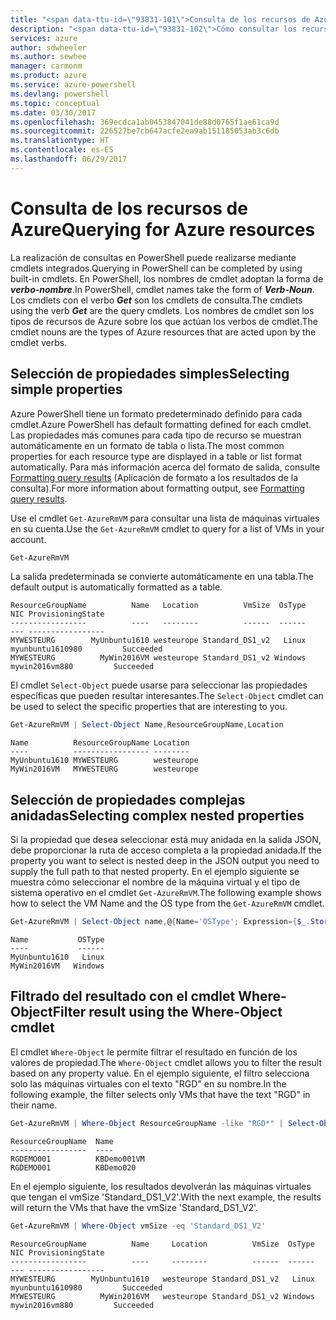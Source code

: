 ```yaml
---
title: "<span data-ttu-id=\"93831-101\">Consulta de los recursos de Azure y aplicación de formato a los resultados | Microsoft Docs</span><span class=\"sxs-lookup\"><span data-stu-id=\"93831-101\">Querying for Azure resources and formatting results | Microsoft Docs</span></span>"
description: "<span data-ttu-id=\"93831-102\">Cómo consultar los recursos de Azure y dar formato a los resultados.</span><span class=\"sxs-lookup\"><span data-stu-id=\"93831-102\">How to query for resources in Azure and format the results.</span></span>"
services: azure
author: sdwheeler
ms.author: sewhee
manager: carmonm
ms.product: azure
ms.service: azure-powershell
ms.devlang: powershell
ms.topic: conceptual
ms.date: 03/30/2017
ms.openlocfilehash: 369ecdca1ab0453847041de88d0765f1ae61ca9d
ms.sourcegitcommit: 226527be7cb647acfe2ea9ab151185053ab3c6db
ms.translationtype: HT
ms.contentlocale: es-ES
ms.lasthandoff: 06/29/2017
---
```

# <span data-ttu-id="93831-103">Consulta de los recursos de Azure</span><span class="sxs-lookup"><span data-stu-id="93831-103">Querying for Azure resources</span></span>
<a id="querying-for-azure-resources" class="xliff"></a>

<span data-ttu-id="93831-104">La realización de consultas en PowerShell puede realizarse mediante cmdlets integrados.</span><span class="sxs-lookup"><span data-stu-id="93831-104">Querying in PowerShell can be completed by using built-in cmdlets.</span></span> <span data-ttu-id="93831-105">En PowerShell, los nombres de cmdlet adoptan la forma de **_verbo-nombre_**.</span><span class="sxs-lookup"><span data-stu-id="93831-105">In PowerShell, cmdlet names take the form of **_Verb-Noun_**.</span></span> <span data-ttu-id="93831-106">Los cmdlets con el verbo **_Get_** son los cmdlets de consulta.</span><span class="sxs-lookup"><span data-stu-id="93831-106">The cmdlets using the verb **_Get_** are the query cmdlets.</span></span> <span data-ttu-id="93831-107">Los nombres de cmdlet son los tipos de recursos de Azure sobre los que actúan los verbos de cmdlet.</span><span class="sxs-lookup"><span data-stu-id="93831-107">The cmdlet nouns are the types of Azure resources that are acted upon by the cmdlet verbs.</span></span>


## <span data-ttu-id="93831-108">Selección de propiedades simples</span><span class="sxs-lookup"><span data-stu-id="93831-108">Selecting simple properties</span></span>
<a id="selecting-simple-properties" class="xliff"></a>

<span data-ttu-id="93831-109">Azure PowerShell tiene un formato predeterminado definido para cada cmdlet.</span><span class="sxs-lookup"><span data-stu-id="93831-109">Azure PowerShell has default formatting defined for each cmdlet.</span></span> <span data-ttu-id="93831-110">Las propiedades más comunes para cada tipo de recurso se muestran automáticamente en un formato de tabla o lista.</span><span class="sxs-lookup"><span data-stu-id="93831-110">The most common properties for each resource type are displayed in a table or list format automatically.</span></span> <span data-ttu-id="93831-111">Para más información acerca del formato de salida, consulte [Formatting query results](formatting-output.md) (Aplicación de formato a los resultados de la consulta).</span><span class="sxs-lookup"><span data-stu-id="93831-111">For more information about formatting output, see [Formatting query results](formatting-output.md).</span></span>

<span data-ttu-id="93831-112">Use el cmdlet `Get-AzureRmVM` para consultar una lista de máquinas virtuales en su cuenta.</span><span class="sxs-lookup"><span data-stu-id="93831-112">Use the `Get-AzureRmVM` cmdlet to query for a list of VMs in your account.</span></span>

```powershell
Get-AzureRmVM
```

<span data-ttu-id="93831-113">La salida predeterminada se convierte automáticamente en una tabla.</span><span class="sxs-lookup"><span data-stu-id="93831-113">The default output is automatically formatted as a table.</span></span>

```
ResourceGroupName          Name   Location          VmSize  OsType              NIC ProvisioningState
-----------------          ----   --------          ------  ------              --- -----------------
MYWESTEURG        MyUnbuntu1610 westeurope Standard_DS1_v2   Linux myunbuntu1610980         Succeeded
MYWESTEURG          MyWin2016VM westeurope Standard_DS1_v2 Windows   mywin2016vm880         Succeeded
```

<span data-ttu-id="93831-114">El cmdlet `Select-Object` puede usarse para seleccionar las propiedades específicas que pueden resultar interesantes.</span><span class="sxs-lookup"><span data-stu-id="93831-114">The `Select-Object` cmdlet can be used to select the specific properties that are interesting to you.</span></span>

```powershell
Get-AzureRmVM | Select-Object Name,ResourceGroupName,Location
```

```
Name          ResourceGroupName Location
----          ----------------- --------
MyUnbuntu1610 MYWESTEURG        westeurope
MyWin2016VM   MYWESTEURG        westeurope
```

## <span data-ttu-id="93831-115">Selección de propiedades complejas anidadas</span><span class="sxs-lookup"><span data-stu-id="93831-115">Selecting complex nested properties</span></span>
<a id="selecting-complex-nested-properties" class="xliff"></a>

<span data-ttu-id="93831-116">Si la propiedad que desea seleccionar está muy anidada en la salida JSON, debe proporcionar la ruta de acceso completa a la propiedad anidada.</span><span class="sxs-lookup"><span data-stu-id="93831-116">If the property you want to select is nested deep in the JSON output you need to supply the full path to that nested property.</span></span> <span data-ttu-id="93831-117">En el ejemplo siguiente se muestra cómo seleccionar el nombre de la máquina virtual y el tipo de sistema operativo en el cmdlet `Get-AzureRmVM`.</span><span class="sxs-lookup"><span data-stu-id="93831-117">The following example shows how to select the VM Name and the OS type from the `Get-AzureRmVM` cmdlet.</span></span>

```powershell
Get-AzureRmVM | Select-Object name,@{Name='OSType'; Expression={$_.StorageProfile.OSDisk.OSType}}
```

```
Name           OSType
----           ------
MyUnbuntu1610   Linux
MyWin2016VM   Windows
```

## <span data-ttu-id="93831-118">Filtrado del resultado con el cmdlet Where-Object</span><span class="sxs-lookup"><span data-stu-id="93831-118">Filter result using the Where-Object cmdlet</span></span>
<a id="filter-result-using-the-where-object-cmdlet" class="xliff"></a>

<span data-ttu-id="93831-119">El cmdlet `Where-Object` le permite filtrar el resultado en función de los valores de propiedad.</span><span class="sxs-lookup"><span data-stu-id="93831-119">The `Where-Object` cmdlet allows you to filter the result based on any property value.</span></span> <span data-ttu-id="93831-120">En el ejemplo siguiente, el filtro selecciona solo las máquinas virtuales con el texto "RGD" en su nombre.</span><span class="sxs-lookup"><span data-stu-id="93831-120">In the following example, the filter selects only VMs that have the text "RGD" in their name.</span></span>

```powershell
Get-AzureRmVM | Where-Object ResourceGroupName -like "RGD*" | Select-Object ResourceGroupName,Name
```

```
ResourceGroupName  Name
-----------------  ----
RGDEMO001          KBDemo001VM
RGDEMO001          KBDemo020
```

<span data-ttu-id="93831-121">En el ejemplo siguiente, los resultados devolverán las máquinas virtuales que tengan el vmSize 'Standard_DS1_V2'.</span><span class="sxs-lookup"><span data-stu-id="93831-121">With the next example, the results will return the VMs that have the vmSize 'Standard_DS1_V2'.</span></span>

```powershell
Get-AzureRmVM | Where-Object vmSize -eq 'Standard_DS1_V2'
```

```
ResourceGroupName          Name     Location          VmSize  OsType              NIC ProvisioningState
-----------------          ----     --------          ------  ------              --- -----------------
MYWESTEURG        MyUnbuntu1610   westeurope Standard_DS1_v2   Linux myunbuntu1610980         Succeeded
MYWESTEURG          MyWin2016VM   westeurope Standard_DS1_v2 Windows   mywin2016vm880         Succeeded
```